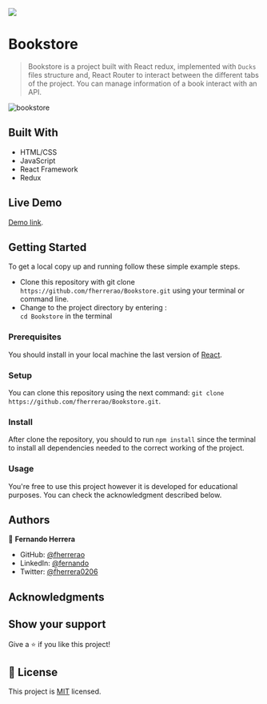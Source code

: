 ![](https://img.shields.io/badge/Microverse-blueviolet)

# Bookstore

> Bookstore is a project built with React redux, implemented with `Ducks` files structure and, React Router to interact between the different tabs of the project. You can manage information of a book interact with an API.

![bookstore](https://user-images.githubusercontent.com/91301423/155862896-0c6997f8-8fa2-4558-9604-6f1d8dd8296f.png)


## Built With

- HTML/CSS
- JavaScript
- React Framework
- Redux

## Live Demo

[Demo link](https://bookstore-fh.herokuapp.com/).



## Getting Started

To get a local copy up and running follow these simple example steps.

- Clone this repository with git clone `https://github.com/fherrerao/Bookstore.git` using your terminal or command line.
- Change to the project directory by entering : <br>
  `cd Bookstore` in the terminal

### Prerequisites

You should install in your local machine the last version of [React](https://en.reactjs.org/).

### Setup

You can clone this repository using the next command: `git clone https://github.com/fherrerao/Bookstore.git`.

### Install

After clone the repository, you should to run `npm install` since the terminal to install all dependencies needed to the correct working of the project.

### Usage

You're free to use this project however it is developed for educational purposes. You can check the acknowledgment described below.

## Authors

👤 **Fernando Herrera**

- GitHub: [@fherrerao](https://github.com/fherrerao)
- LinkedIn: [@fernando](https://www.linkedin.com/in/fernando-herrera-25a6361b2/)
- Twitter: [@fherrera0206](https://twitter.com/fherrera0206)

## Acknowledgments

## Show your support

Give a ⭐️ if you like this project!

## 📝 License

This project is [MIT](./MIT.md) licensed.
